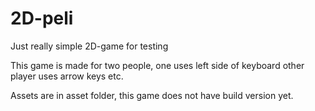 # 2D-peli
Just really simple 2D-game for testing

This game is made for two people, one uses left side of keyboard other player uses arrow keys etc.

Assets are in asset folder, this game does not have build version yet.
